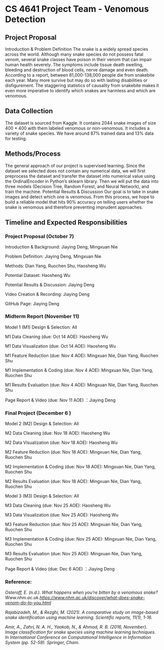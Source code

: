 # CS 4641 Project Team - Venomous Detection
## Project Proposal
Introduction & Problem Definition
The snake is a widely spread species across the world. Although many snake species do not possess fatal venom, several snake classes have poison in their venom that can impair human health severely. The symptoms include tissue death swelling, bleeding and destruction of blood cells, nerve damage and even death. According to a report, between 81,000-138,000 people die from snakebite each year. Many more survive but may do so with lasting disabilities or disfigurement. The staggering statistics of causality from snakebite makes it even more imperative to identify which snakes are harmless and which are venomous.

## Data Collection
The dataset is sourced from Kaggle. It contains 2044 snake images of size 400 * 400 with them labeled venomous or non-venomous. It includes a variety of snake species. We have around 87% trained data and 13% data for testing. 

## Methods/Process
The general approach of our project is supervised learning. Since the dataset we selected does not contain any numerical data, we will first preprocess the dataset and transfer the dataset into numerical value using the OrdinalEncoder in Python’s sklearn library. Then we will put the data into three models (Decision Tree, Random Forest, and Neural Network), and train the machine.
Potential Results & Discussion
Our goal is to take in snake images and detect which one is venomous. From this process, we hope to build a reliable model that hits 90% accuracy on telling users whether the snake is venomous and therefore preventing imprudent approaches. 

## Timeline and Expected Responsibilities


### Project Proposal (October 7)

Introduction & Background:	Jiaying Deng, Mingxuan Nie

Problem Definition:	Jiaying Deng, Mingxuan Nie

Methods:	Dian Yang, Ruochen Shu, Haosheng Wu

Potential Dataset:	Haosheng Wu

Potential Results & Discussion:	Jiaying Deng

Video Creation & Recording:	Jiaying Deng

GitHub Page:	Jiaying Deng

### Midterm Report (November 11)

Model 1 (M1) Design & Selection:	All

M1 Data Cleaning (due: Oct 14 AOE):	Haosheng Wu 

M1 Data Visualization (due: Oct 14 AOE):	Haosheng Wu 

M1 Feature Reduction (due: Nov 4 AOE):	Mingxuan Nie, Dian Yang, Ruochen Shu

M1 Implementation & Coding (due: Nov 4 AOE):	Mingxuan Nie, Dian Yang, Ruochen Shu

M1 Results Evaluation (due: Nov 4 AOE):	Mingxuan Nie, Dian Yang, Ruochen Shu

Page Report & Video (due: Nov 11 AOE) ：Jiaying Deng


### Final Project (December 6 )

Model 2 (M2) Design & Selection:	All

M2 Data Cleaning (due: Nov 18 AOE):	Haosheng Wu 

M2 Data Visualization (due: Nov 18 AOE):	Haosheng Wu 

M2 Feature Reduction (due: Nov 18 AOE):	Mingxuan Nie, Dian Yang, Ruochen Shu

M2 Implementation & Coding (due: Nov 18 AOE):	Mingxuan Nie, Dian Yang, Ruochen Shu

M2 Results Evaluation (due: Nov 18 AOE):	Mingxuan Nie, Dian Yang, Ruochen Shu


Model 3 (M3) Design & Selection:	All

M3 Data Cleaning (due: Nov 25 AOE):	Haosheng Wu 

M3 Data Visualization (due: Nov 25 AOE):	Haosheng Wu 

M3 Feature Reduction (due: Nov 25 AOE):	Mingxuan Nie, Dian Yang, Ruochen Shu

M3 Implementation & Coding (due: Nov 25 AOE):	Mingxuan Nie, Dian Yang, Ruochen Shu

M3 Results Evaluation (due: Nov 25 AOE):	Mingxuan Nie, Dian Yang, Ruochen Shu

Page Report & Video (due: Dec 6 AOE) ：Jiaying Deng



### Reference:
_Osteroff, E. (n.d.). What happens when you’re bitten by a venomous snake? Www.nhm.ac.uk.https://www.nhm.ac.uk/discover/what-does-snake-venom-do-to-you.html_ 

_Rajabizadeh, M., & Rezghi, M. (2021). A comparative study on image-based snake identification using machine learning. Scientific reports, 11(1), 1-16._

_Amir, A., Zahri, N. A. H., Yaakob, N., & Ahmad, R. B. (2016, November). Image classification for snake species using machine learning techniques. In International Conference on Computational Intelligence in Information System (pp. 52-59). Springer, Cham._

